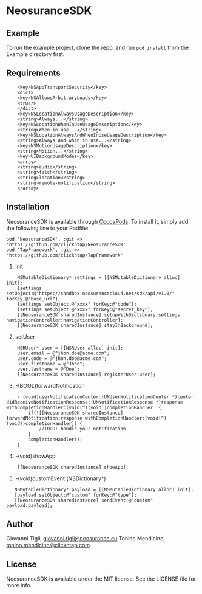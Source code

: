 # NeosuranceSDK

## Example

To run the example project, clone the repo, and run `pod install` from the Example directory first.

## Requirements


```plist
    <key>NSAppTransportSecurity</key>
    <dict>
    <key>NSAllowsArbitraryLoads</key>
    <true/>
    </dict>
    <key>NSLocationAlwaysUsageDescription</key>
    <string>Always...</string>
    <key>NSLocationWhenInUseUsageDescription</key>
    <string>When in use...</string>
    <key>NSLocationAlwaysAndWhenInUseUsageDescription</key>
    <string>Always and when in use...</string>
    <key>NSMotionUsageDescription</key>
    <string>Motion...</string>
    <key>UIBackgroundModes</key>
    <array>
    <string>audio</string>
    <string>fetch</string>
    <string>location</string>
    <string>remote-notification</string>
    </array>
```


## Installation

NeosuranceSDK is available through [CocoaPods](http://cocoapods.org). To install
it, simply add the following line to your Podfile:

```xcode
pod 'NeosuranceSDK', :git => 'https://github.com/clickntap/NeosuranceSDK'
pod 'TapFramework', :git => 'https://github.com/clickntap/TapFramework'
```


1. Init

```objc
    NSMutableDictionary* settings = [[NSMutableDictionary alloc] init];
    [settings setObject:@"https://sandbox.neosurancecloud.net/sdk/api/v1.0/" forKey:@"base_url"];
    [settings setObject:@"xxxx" forKey:@"code"];
    [settings setObject:@"xxxx" forKey:@"secret_key"];
    [[NeosuranceSDK sharedInstance] setupWithDictionary:settings navigationController:navigationController];
    [[NeosuranceSDK sharedInstance] stayInBackground];
```
2. setUser

```objc
    NSRUser* user = [[NSRUser alloc] init];
    user.email = @"jhon.doe@acme.com";
    user.code = @"jhon.doe@acme.com";
    user.firstname = @"Jhon";
    user.lastname = @"Doe";
    [[NeosuranceSDK sharedInstance] registerUser:user];
```
3. -(BOOL)forwardNotification

```objc
    - (void)userNotificationCenter:(UNUserNotificationCenter *)center didReceiveNotificationResponse:(UNNotificationResponse *)response withCompletionHandler:(void(^)(void))completionHandler  {
        if(![[NeosuranceSDK sharedInstance] forwardNotification:response withCompletionHandler:(void(^)(void))completionHandler]) {
            //TODO: handle your notification
        }
        completionHandler();
    }
```
4. -(void)showApp

```objc
    [[NeosuranceSDK sharedInstance] showApp];
```

5. -(void)customEvent:(NSDictionary*)

 ```objc          
    NSMutableDictionary* payload = [[NSMutableDictionary alloc] init];
    [payload setObject:@"custom" forKey:@"type"];
    [[NeosuranceSDK sharedInstance] sendEvent:@"custom" payload:payload];
```

## Author

Giovanni Tigli, giovanni.tigli@neosurance.eu
Tonino Mendicino, tonino.mendicino@clickntap.com

## License

NeosuranceSDK is available under the MIT license. See the LICENSE file for more info.
